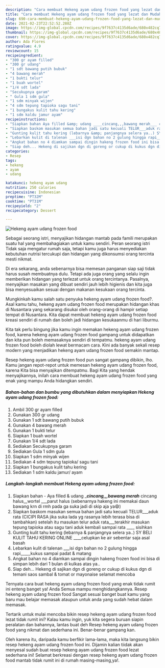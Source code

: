 ```yaml
---
description: "Cara membuat Hekeng ayam udang frozen food yang lezat dan Mudah Dibuat"
title: "Cara membuat Hekeng ayam udang frozen food yang lezat dan Mudah Dibuat"
slug: 690-cara-membuat-hekeng-ayam-udang-frozen-food-yang-lezat-dan-mudah-dibuat
date: 2021-02-23T22:52:52.288Z
image: https://img-global.cpcdn.com/recipes/9f7637c4135d6ade/680x482cq70/hekeng-ayam-udang-frozen-food-foto-resep-utama.jpg
thumbnail: https://img-global.cpcdn.com/recipes/9f7637c4135d6ade/680x482cq70/hekeng-ayam-udang-frozen-food-foto-resep-utama.jpg
cover: https://img-global.cpcdn.com/recipes/9f7637c4135d6ade/680x482cq70/hekeng-ayam-udang-frozen-food-foto-resep-utama.jpg
author: Ada Flores
ratingvalue: 4.9
reviewcount: 15
recipeingredient:
- "300 gr ayam filled"
- "300 gr udang"
- "1 sdt bawang putih bubuk"
- "4 bawang merah"
- "1 bukti telur"
- "1 buah wortel"
- "1/4 sdt lada"
- "Secukupnya garam"
- " Gula 1 sdm gula"
- "1 sdm minyak wijen"
- "4 sdm tepung tapioka sagu tani"
- "1 bungakus kulit tahu kering"
- "1 sdm kaldu jamur ayam"
recipeinstructions:
- "Siapkan bahan Aya filled &amp; udang ____cincang,,,bawang merah___ cincang halus,,,wortel ___parut halus (sebenarnya hakeng ini memakai daun bawang krn di rmh pada ga suka jadi di skip aja ya😄)"
- "Siapkan baskom masukan semua bahan jadi satu kecuali TELUR___aduk rata (CICIPI RASA jika suka lada yg rasanya lebih terasa bisa di tambahkan) setelah itu masukan telur aduk rata___terakhir masukan tepung tapioka atau sagu tani aduk kembali sampai rata ____ sisihkan"
- "Gunting kulit tahu kering (lebarnya &amp; panjangnya selera ya..) SY BELI KULIT TAHU KERING ONLINE ____celupkan ke air sebentar saja asal basah"
- "Lebarkan kulit di talenan ___isi dgn bahan no 2 gulung hingga rapi_____kukus sampai padat &amp; matang"
- "Angkat bahan no 4 diamkan sampai dingin hakeng frozen food ini bisa di simpan lebih dari 1 bulan di kulkas atas ya.."
- "Siap deh... Hekeng di sajikan dgn di goreng or cukup di kukus dgn di temani saos sambal &amp; tomat or mayonaise selamat mencoba"
categories:
- Resep
tags:
- hekeng
- ayam
- udang

katakunci: hekeng ayam udang 
nutrition: 250 calories
recipecuisine: Indonesian
preptime: "PT32M"
cooktime: "PT31M"
recipeyield: "2"
recipecategory: Dessert

---
```



![Hekeng ayam udang frozen food](https://img-global.cpcdn.com/recipes/9f7637c4135d6ade/680x482cq70/hekeng-ayam-udang-frozen-food-foto-resep-utama.jpg)

Sebagai seorang istri, menyajikan hidangan mantab pada famili merupakan suatu hal yang membahagiakan untuk kamu sendiri. Peran seorang istri Tidak saja mengatur rumah saja, tetapi kamu juga harus menyediakan kebutuhan nutrisi tercukupi dan hidangan yang dikonsumsi orang tercinta mesti nikmat.

Di era  sekarang, anda sebenarnya bisa memesan panganan siap saji tidak harus susah membuatnya dulu. Tetapi ada juga orang yang selalu ingin memberikan hidangan yang terlezat untuk orang tercintanya. Pasalnya, menyajikan masakan yang dibuat sendiri jauh lebih higienis dan kita juga bisa menyesuaikan sesuai dengan makanan kesukaan orang tercinta. 



Mungkinkah kamu salah satu penyuka hekeng ayam udang frozen food?. Asal kamu tahu, hekeng ayam udang frozen food merupakan hidangan khas di Nusantara yang sekarang disukai oleh orang-orang di hampir setiap tempat di Nusantara. Kita dapat membuat hekeng ayam udang frozen food kreasi sendiri di rumah dan boleh jadi hidangan kesukaanmu di hari liburmu.

Kita tak perlu bingung jika kamu ingin memakan hekeng ayam udang frozen food, karena hekeng ayam udang frozen food gampang untuk didapatkan dan kita pun boleh memasaknya sendiri di tempatmu. hekeng ayam udang frozen food boleh diolah lewat bermacam cara. Kini ada banyak sekali resep modern yang menjadikan hekeng ayam udang frozen food semakin mantap.

Resep hekeng ayam udang frozen food pun sangat gampang dibikin, lho. Kamu jangan repot-repot untuk memesan hekeng ayam udang frozen food, karena Kita bisa menyajikan ditempatmu. Bagi Kita yang hendak menyajikannya, inilah cara membuat hekeng ayam udang frozen food yang enak yang mampu Anda hidangkan sendiri.

<!--inarticleads1-->

##### Bahan-bahan dan bumbu yang dibutuhkan dalam menyiapkan Hekeng ayam udang frozen food:

1. Ambil 300 gr ayam filled
1. Gunakan 300 gr udang
1. Gunakan 1 sdt bawang putih bubuk
1. Gunakan 4 bawang merah
1. Gunakan 1 bukti telur
1. Siapkan 1 buah wortel
1. Gunakan 1/4 sdt lada
1. Sediakan Secukupnya garam
1. Sediakan  Gula 1 sdm gula
1. Siapkan 1 sdm minyak wijen
1. Sediakan 4 sdm tepung tapioka/ sagu tani
1. Siapkan 1 bungakus kulit tahu kering
1. Sediakan 1 sdm kaldu jamur/ ayam




<!--inarticleads2-->

##### Langkah-langkah membuat Hekeng ayam udang frozen food:

1. Siapkan bahan - Aya filled &amp; udang ____cincang,,,bawang merah___ cincang halus,,,wortel ___parut halus (sebenarnya hakeng ini memakai daun bawang krn di rmh pada ga suka jadi di skip aja ya😄)
1. Siapkan baskom masukan semua bahan jadi satu kecuali TELUR___aduk rata (CICIPI RASA jika suka lada yg rasanya lebih terasa bisa di tambahkan) setelah itu masukan telur aduk rata___terakhir masukan tepung tapioka atau sagu tani aduk kembali sampai rata ____ sisihkan
1. Gunting kulit tahu kering (lebarnya &amp; panjangnya selera ya..) SY BELI KULIT TAHU KERING ONLINE ____celupkan ke air sebentar saja asal basah
1. Lebarkan kulit di talenan ___isi dgn bahan no 2 gulung hingga rapi_____kukus sampai padat &amp; matang
1. Angkat bahan no 4 diamkan sampai dingin hakeng frozen food ini bisa di simpan lebih dari 1 bulan di kulkas atas ya..
1. Siap deh... Hekeng di sajikan dgn di goreng or cukup di kukus dgn di temani saos sambal &amp; tomat or mayonaise selamat mencoba




Ternyata cara buat hekeng ayam udang frozen food yang enak tidak rumit ini enteng banget ya! Anda Semua mampu menghidangkannya. Resep hekeng ayam udang frozen food Sangat sesuai banget buat kamu yang baru mau belajar memasak ataupun untuk anda yang sudah hebat dalam memasak.

Tertarik untuk mulai mencoba bikin resep hekeng ayam udang frozen food lezat tidak rumit ini? Kalau kamu ingin, yuk kita segera buruan siapin peralatan dan bahannya, lantas buat deh Resep hekeng ayam udang frozen food yang nikmat dan sederhana ini. Benar-benar gampang kan. 

Oleh karena itu, daripada kamu berfikir lama-lama, maka kita langsung bikin resep hekeng ayam udang frozen food ini. Dijamin kalian tiidak akan menyesal sudah buat resep hekeng ayam udang frozen food lezat sederhana ini! Selamat berkreasi dengan resep hekeng ayam udang frozen food mantab tidak rumit ini di rumah masing-masing,ya!.


